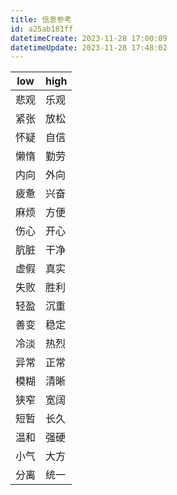 ```yaml
---
title: 信息参考
id: a25ab181ff
datetimeCreate: 2023-11-28 17:00:09
datetimeUpdate: 2023-11-28 17:48:02
---
```


| low | high |
| --- | --- |
| 悲观 | 乐观 |
| 紧张 | 放松 |
| 怀疑 | 自信 |
| 懒惰 | 勤劳 |
| 内向 | 外向 |
| 疲惫 | 兴奋 |
| 麻烦 | 方便 |
| 伤心 | 开心 |
| 肮脏 | 干净 |
| 虚假 | 真实 |
| 失败 | 胜利 |
| 轻盈 | 沉重 |
| 善变 | 稳定 |
| 冷淡 | 热烈 |
| 异常 | 正常 |
| 模糊 | 清晰 |
| 狭窄 | 宽阔 |
| 短暂 | 长久 |
| 温和 | 强硬 |
| 小气 | 大方 |
| 分离 | 统一 |